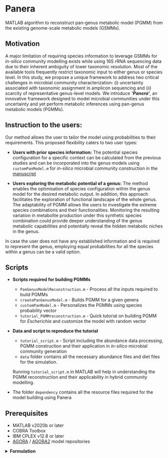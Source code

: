 # Panera
MATLAB algorithm to reconstruct pan-genus metabolic model (PGMM) from the existing genome-scale metabolic models (GSMMs).

## Motivation
A major limitation of requiring species information to leverage GSMMs for _in-silico_ community modelling exists while using 16S rRNA sequencing data due to their inherent ambiguity of lower taxonomic resolution. Most of the available tools frequently restrict taxonomic input to either genus or species level. In this study, we propose a unique framework to address two critical challenges in microbial community characterization: (i) uncertainty associated with taxonomic assignment in amplicon sequencing and (ii) scarcity of representative genus-level models. We introduce _**‘Panera’**_, an innovative framework designed to model microbial communities under this uncertainty and yet perform metabolic inferences using pan-genus metabolic models (PGMMs).

## Instruction to the users:
Our method allows the user to tailor the model using probabilities to their requirements. This proposed flexibility caters to two user types:  

- **Users with prior species information:** The potential species configuration for a specific context can be calculated from the previous studies and can be incorporated into the genus models using `customPanModel.m` for _in-silico_ microbial community construction in the [manuscript](https://doi.org/10.1016/j.isci.2024.110358)
  
- **Users exploring the metabolic potential of a genus:** The method enables the optimisation of species configuration within the genus model for the desired metabolic output. In addition, this approach facilitates the exploration of functional landscape of the whole genus. The adaptability of PGMM allows the users to investigate the extreme species combinations and their functionalities. Monitoring the resulting variation in metabolite production under this synthetic species combination could provide deeper understanding of the genus metabolic capabilities and potentially reveal the hidden metabolic niches in the genus.  

In case the user does not have any established information and is required to represent the genus, employing equal probabilities for all the species within a genus can be a valid option.

## Scripts
 - **Scripts required for building PGMMs**
     - `PanGenusModelReconstruction.m`  - Process all the inputs required to build PGMMs
     - `createPanGenusModel.m` - Builds PGMM for a given genera
     - `customPanModel.m` - Personalizes the PGMMs using species probability vector
     - `tutorial_PGMMreconstruction.m` - Quick tutorial on building PGMM for _Escherichia_ and customize the model with random vector
       
 - **Data and script to reproduce the tutorial**
     - `tutorial_script.m` - Script including the abundance data processing, PGMM construction and their application in _in-silico_ microbial community generation
     - `data` folder contains all the necessary abundance files and diet files for the simulation.
       
    Running `tutorial_script.m` in MATLAB will help in understanding the PGMM reconstruction and their applicability in hybrid community modelling. 
  
 - The folder `dependency` contains all the resource files required for the model building using Panera

## Prerequisites
  - MATLAB v2020b or later
  - COBRA Toolbox
  - IBM CPLEX v12.8 or later
  - [AGORA](https://www.vmh.life/files/reconstructions/AGORA/1.03/AGORA-1.03-With-Mucins.zip) / [AGORA2](https://www.vmh.life/files/reconstructions/AGORA2) model repositories


<details>
<summary> <b> Formulation </b> </summary>
Reconstruction of PGMM from species-specific GSMMs of a selected genus can be performed using the ‘Panera’ algorithm. The reconstruction pipeline employs three steps to produce a flexible PGMM: (i) Building a unified model from the reactions in all the species of a genus, (ii) Formulating biomass to represent all the species in a genus model, and (iii) Adding fields to accommodate the variation in species composition. The steps included in the PGMM reconstruction are detailed in this section.  

### Building a unified model from all the species GSMM of a genus 
- A database of all metabolites and reactions in Virtual Metabolic Human (VMH) models is retrieved from the Demeter pipeline 63. A separate database for the biomass reactions and metabolites of the species models is generated for the reconstruction (Table S1: Information of the species biomass reactions used in the model reconstruction).
- Reactions from the selected species GSMM models of a specific genus are extracted, and unique reactions (set of all the reactions) are identified to build a model.
- Unique reactions, except species biomass reactions, are integrated into a model using rBioNet. The fields such as rxnNames (reaction names), grRules (gene reaction association), compNames (Compartment where the reaction takes place - cytosol or Extracellular) and subsystems are added using a reaction and metabolite database. 

### Formulating biomass to represent the species in a genus model 

- The biomass reaction for the pan-genera model is formulated as the linear combination of biomass reactions of individual species in the genus: 

$$ v_{panBiomass} =  \sum_{i = 1}^{n} v_{bio}^{i}*s_{i}   $$

where $v_{panBiomass}$ is the biomass flux of the pan-genera model (Objective function), n is the number of species in the genus, 
$v_{bio}^{i}$ is the biomass flux of the $i^{th}$ species and $s_{i}$ is the coefficient for $i^{th}$ species, which implies the relative abundance or proportion of the microbial species in a community. The $s_{i}$ values can be adjusted to study the influence of a particular species in a genus. The reactions and metabolites associated with the ‘panBiomass’ and species biomass reactions are incorporated using biomass reaction and metabolite database. The default values of coefficients of species biomass ($s_{i}$) will be set to $\frac{1}{n}$. The default setting establishes an equal contribution from each species, and the coefficients can be adjusted to explore the distinct impact of a species.  
- Duplicate reactions or metabolites and reactions/metabolites involved in futile cycles are removed from the PGMM if the removal does not impact the growth of the model.
- The refined pan-genus model is examined for growth by optimising the model with biomass as an objective while constraining to a provided media condition. 

### Adding fields to accommodate the species composition variation 

- After PGMM refinement, a “reaction-species matrix”, a binary matrix representing whether the reaction is present (1) or absent (0) for an individual species, is combined as a field (‘rxnPresenceMat’) with the model.
- An ‘spList‘ field is incorporated into the model. Both ‘rxn-species matrix’ and ‘spList’ along with normalised ‘species probability vector’ will help filter the reactions to include in PGMM.

PGMM can be customised for a user-defined species composition using two key variables: (i) ‘species probability vector’, a vector of length n, a user-defined vector to reflect the estimated abundances of species in a community; and (ii) ‘rxn-species matrix’, a predefined matrix that encodes the reaction presence within a species. The product of these two variables determines whether the reaction is active in the model. A non-zero product indicates that the corresponding reaction is present in at least one species with a non-zero abundance, allowing it to be active within the model. Furthermore, the species probability vector plays a crucial role in incorporating compositional constraints into the biomass formulation. This formulation, in turn, influences the flux of internal and exchange reactions within the model.  
</details>


